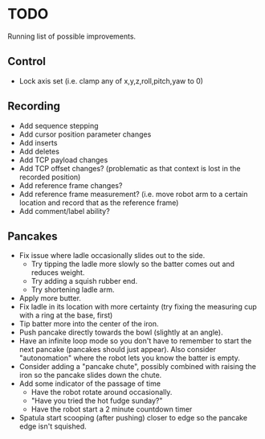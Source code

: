 # TODO

Running list of possible improvements.

## Control
- Lock axis set (i.e. clamp any of x,y,z,roll,pitch,yaw to 0)

## Recording
- Add sequence stepping
- Add cursor position parameter changes
- Add inserts
- Add deletes
- Add TCP payload changes
- Add TCP offset changes? (problematic as that context is lost in the recorded position)
- Add reference frame changes?
- Add reference frame measurement? (i.e. move robot arm to a certain location and record that as the reference frame)
- Add comment/label ability?

## Pancakes 
- Fix issue where ladle occasionally slides out to the side.
  - Try tipping the ladle more slowly so the batter comes out and reduces weight.
  - Try adding a squish rubber end.
  - Try shortening ladle arm.
- Apply more butter.
- Fix ladle in its location with more certainty (try fixing the measuring cup with a ring at the base, first)
- Tip batter more into the center of the iron.
- Push pancake directly towards the bowl (slightly at an angle).
- Have an infinite loop mode so you don't have to remember to start the next pancake (pancakes should just appear).  Also consider "autonomation" where the robot lets you know the batter is empty.
- Consider adding a "pancake chute", possibly combined with raising the iron so the pancake slides down the chute.
- Add some indicator of the passage of time
  - Have the robot rotate around occasionally.
  - "Have you tried the hot fudge sunday?"
  - Have the robot start a 2 minute countdown timer
- Spatula start scooping (after pushing) closer to edge so the pancake edge isn't squished.